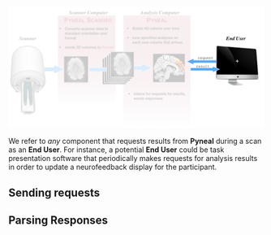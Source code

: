 ![](images/endUser/endUser.png)

We refer to *any* component that requests results from **Pyneal** during a scan as an **End User**. For instance, a potential **End User** could be task presentation software that periodically makes requests for analysis results in order to update a neurofeedback display for the participant. 

## Sending requests

## Parsing Responses